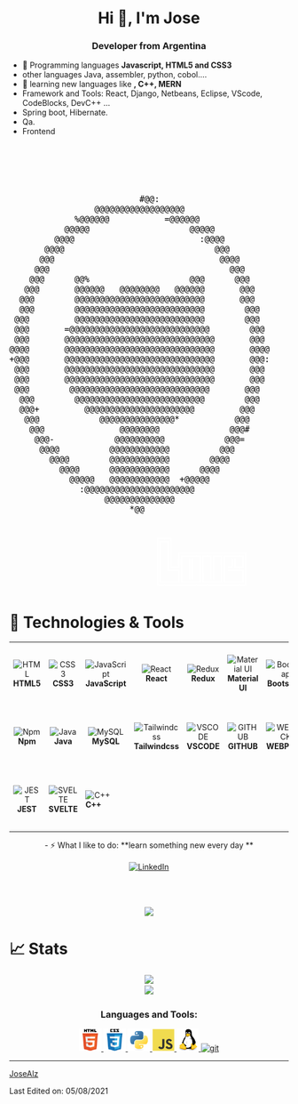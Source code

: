 <h1 align="center">Hi 👋, I'm Jose </h1>
<h3 align="center">Developer from Argentina</h3>



- 🌱 Programming languages **Javascript, HTML5 and CSS3**
- other languages Java, assembler, python, cobol....
- 👯  learning new languages ​​like **, C++, MERN**
- Framework and Tools: React, Django, Netbeans, Eclipse, VScode, CodeBlocks, DevC++ ...
- Spring boot, Hibernate.
- Qa.
- Frontend




<pre style='color:black;font-size:15px;line-height:18px;font-family:monospace;'>





                          #@@:                        
                 @@@@@@@@@@@@@@@@@@                 
             %@@@@@@           =@@@@@@              
           @@@@@                    @@@@@           
         @@@@                         :@@@@         
       @@@@                              @@@        
      @@@                                 @@@@      
     @@@                                    @@@     
    @@@      @@%                    @@@      @@@    
   @@@       @@@@@@   @@@@@@@@   @@@@@@       @@@   
  @@@        @@@@@@@@@@@@@@@@@@@@@@@@@@       @@@   
  @@@        @@@@@@@@@@@@@@@@@@@@@@@@@@        @@@  
 @@@         @@@@@@@@@@@@@@@@@@@@@@@@@@        @@@  
 @@@       =@@@@@@@@@@@@@@@@@@@@@@@@@@@@        @@@ 
 @@@       @@@@@@@@@@@@@@@@@@@@@@@@@@@@@@       @@@ 
@@@@       @@@@@@@@@@@@@@@@@@@@@@@@@@@@@@       @@@@
+@@@       @@@@@@@@@@@@@@@@@@@@@@@@@@@@@@       @@@:
 @@@       @@@@@@@@@@@@@@@@@@@@@@@@@@@@@@       @@@ 
 @@@       @@@@@@@@@@@@@@@@@@@@@@@@@@@@@@       @@@ 
 @@@        @@@@@@@@@@@@@@@@@@@@@@@@@@@@       @@@  
  @@@        @@@@@@@@@@@@@@@@@@@@@@@@@@        @@@  
  @@@+         @@@@@@@@@@@@@@@@@@@@@@         @@@   
   @@@            @@@@@@@@@@@@@@@*           @@@    
    @@@               @@@@@@@@              @@@#    
     @@@-            @@@@@@@@@@            @@@=     
      @@@@          @@@@@@@@@@@@          @@@       
        @@@@        @@@@@@@@@@@@        @@@@        
          @@@@      @@@@@@@@@@@@      @@@@          
            @@@@@   @@@@@@@@@@@@  +@@@@@            
              :@@@@@@@@@@@@@@@@@@@@@@               
                   @@@@@@@@@@@@@@                   
                        *@@                         

</pre>

<pre style="padding-left:260px;color:white;font-size:32px;line-height:26px;margin:6px 0 6px 0;">
&#9556;&#9559;
&#9553;&#9553;&#9556;&#9552;&#9574;&#9574;&#9574;&#9552;&#9559;
&#9553;&#9562;&#9571;&#9553;&#9553;&#9553;&#9553;&#9577;&#9571;
&#9562;&#9552;&#9577;&#9552;&#9577;&#9552;&#9577;&#9552;&#9565;
</pre>
                                 
# 🔧 Technologies & Tools

<table>
  <tr>
    <td align="center" height="108" width="108">
      <img
        src="https://cdn.jsdelivr.net/gh/devicons/devicon/icons/html5/html5-plain.svg"
        width="48"
        height="48"
        alt="HTML"
      />
      <br /><strong>HTML5</strong>
    </td>
    <td align="center" height="108" width="108">
      <img
        src="https://cdn.jsdelivr.net/gh/devicons/devicon/icons/css3/css3-plain.svg"
        width="48"
        height="48"
        alt="CSS3"
      />
      <br /><strong>CSS3</strong>
    </td>
    <td align="center" height="108" width="108">
      <img
        src="https://cdn.jsdelivr.net/gh/devicons/devicon/icons/javascript/javascript-plain.svg"
        width="48"
        height="48"
        alt="JavaScript"
      />
      <br /><strong>JavaScript</strong>
    </td>
    <td align="center" height="108" width="108">
      <img
        src="https://cdn.jsdelivr.net/gh/devicons/devicon/icons/react/react-original.svg"
        width="48"
        height="48"
        alt="React"
      />
      <br /><strong>React</strong>
    </td>
    <td align="center" height="108" width="108">
      <img
        src="https://cdn.jsdelivr.net/gh/devicons/devicon/icons/redux/redux-original.svg"
        width="48"
        height="48"
        alt="Redux"
      />
      <br /><strong>Redux</strong>
    </td>
    <td align="center" height="108" width="108">
      <img
        src="https://cdn.jsdelivr.net/gh/devicons/devicon/icons/materialui/materialui-original.svg"
        width="48"
        height="48"
        alt="Material UI"
      />
      <br /><strong>Material UI</strong>
    </td>
    <td align="center" height="108" width="108">
      <img
        src="https://cdn.jsdelivr.net/gh/devicons/devicon/icons/bootstrap/bootstrap-plain.svg"
        width="48"
        height="48"
        alt="Bootstrap"
      />
      <br /><strong>Bootstrap</strong>
    </td>
    <td align="center" height="108" width="108">
      <img
        src="https://cdn.jsdelivr.net/gh/devicons/devicon/icons/git/git-original.svg"
        width="48"
        height="48"
        alt="Git"
      />
      <br /><strong>Git</strong>
    </td>
  </tr>
  <tr>
    <td align="center" height="108" width="108">
      <img
        src="https://cdn.jsdelivr.net/gh/devicons/devicon/icons/npm/npm-original-wordmark.svg"
        width="48"
        height="48"
        alt="Npm"
      />
      <br /><strong>Npm</strong>
    </td>
    <td align="center" height="108" width="108">
      <img
        src="https://cdn.jsdelivr.net/gh/devicons/devicon/icons/java/java-original-wordmark.svg"
        width="48"
        height="48"
        alt="Java"
      />
      <br /><strong>Java</strong>
    </td>
    <td align="center" height="108" width="108">
      <img
        src="https://cdn.jsdelivr.net/gh/devicons/devicon/icons/mysql/mysql-original-wordmark.svg"
        width="48"
        height="48"
        alt="MySQL"
      />
      <br /><strong>MySQL</strong>
    </td>
    <td align="center" height="108" width="108">
      <img
        src="https://cdn.jsdelivr.net/gh/devicons/devicon/icons/tailwindcss/tailwindcss-plain.svg"
        width="48"
        height="48"
        alt="Tailwindcss"
      />
      <br /><strong>Tailwindcss</strong>
    </td>
    <td align="center" height="108" width="108">
      <img
        src="https://cdn.jsdelivr.net/gh/devicons/devicon/icons/vscode/vscode-original-wordmark.svg"
        width="48"
        height="48"
        alt="VSCODE"
      />
      <br /><strong>VSCODE</strong>
    </td>
    <td align="center" height="108" width="108">
      <img
        src="https://cdn.jsdelivr.net/gh/devicons/devicon/icons/github/github-original-wordmark.svg"
        width="48"
        height="48"
        alt="GITHUB"
      />
      <br /><strong>GITHUB</strong>
    </td>
    <td align="center" height="108" width="108">
      <img
        src="https://cdn.jsdelivr.net/gh/devicons/devicon/icons/webpack/webpack-plain.svg"
        width="48"
        height="48"
        alt="WEBPACK"
      />
      <br /><strong>WEBPACK</strong>
    </td>
    <td align="center" height="108" width="108">
      <img
        src="https://cdn.jsdelivr.net/gh/devicons/devicon/icons/nodejs/nodejs-original.svg"
        width="48"
        height="48"
        alt="NODEJS"
      />
      <strong>NODEJS</strong>
    </td>
  </tr>
  <tr>
    <td align="center" height="108" width="108">
      <img
        src="https://cdn.jsdelivr.net/gh/devicons/devicon/icons/jest/jest-plain.svg"
        width="48"
        height="48"
        alt="JEST"
      />
      <strong>JEST</strong>
    </td>
    <td align="center" height="108" width="108">
      <img
        src="https://cdn.jsdelivr.net/gh/devicons/devicon/icons/svelte/svelte-original.svg"
        width="48"
        height="48"
        alt="SVELTE"
      />
      <strong>SVELTE</strong>
    </td>
    <td>
	<img
	src="https://cdn.jsdelivr.net/gh/devicons/devicon/icons/cplusplus/cplusplus-original.svg"
	width="48"
        height="48"
        alt="C++"
      />
      <strong>C++</strong>
	</td>
    
  </tr>  
  
</table>






<div align="center">
- ⚡ What I like to do: **learn something new every day **

<a href="https://www.linkedin.com/in/jose-alzogaray-80b786128/" rel="nofollow"><img align="center" src="https://camo.githubusercontent.com/1598532a3542326fff0ea5e0481f39287c1a1a201b07b4fff95c5ecd6a30553e/68747470733a2f2f696d672e736869656c64732e696f2f62616467652f4c696e6b6564496e2d2532333030373742352e7376673f267374796c653d666c61742d737175617265266c6f676f3d6c696e6b6564696e266c6f676f436f6c6f723d7768697465" alt="LinkedIn" data-canonical-src="https://img.shields.io/badge/LinkedIn-%230077B5.svg?&amp;style=flat-square&amp;logo=linkedin&amp;logoColor=white" style="max-width: 100%;"></a>
</div>
<br/><br/>
<p align="center">   <img align="center" src="https://profile-counter.glitch.me/JoseAlz/count.svg" /></p>

# 📈 Stats
<div align="center">
<img
  src="https://github-readme-stats.vercel.app/api?username=JoseAlz&show_icons=true&theme=react&&hide_border=true"
/>
<br />
<img
  src="https://github-readme-streak-stats.herokuapp.com/?user=JoseAlz&&theme=react&&hide_border=true" />
</div>

<h3 align="center">Languages and Tools:</h3>

<p align="center"> 
  <a href="https://www.w3.org/html/" target="_blank"> 
    <img src="https://raw.githubusercontent.com/devicons/devicon/master/icons/html5/html5-original-wordmark.svg" alt="html5" width="40" height="40"/> 
  </a>
  <a href="https://www.w3schools.com/css/" target="_blank"> 
    <img src="https://raw.githubusercontent.com/devicons/devicon/master/icons/css3/css3-original-wordmark.svg" alt="css3" width="40" height="40"/> 
  </a> 
  <a href="https://www.python.org" target="_blank"> 
    <img src="https://raw.githubusercontent.com/devicons/devicon/master/icons/python/python-original.svg" alt="python" width="40" height="40"/> 
  </a>  
  <a href="https://developer.mozilla.org/en-US/docs/Web/JavaScript" target="_blank"> 
    <img src="https://raw.githubusercontent.com/devicons/devicon/master/icons/javascript/javascript-original.svg" alt="javascript" width="40" height="40"/> 
  </a> 
  <a href="https://www.linux.org/" target="_blank"> 
    <img src="https://raw.githubusercontent.com/devicons/devicon/master/icons/linux/linux-original.svg" alt="linux" width="40" height="40"/> 
  </a> 
  <a href="https://git-scm.com/" target="_blank"> 
    <img src="https://www.vectorlogo.zone/logos/git-scm/git-scm-icon.svg" alt="git" width="40" height="40"/> 
  </a>
</p>



------

[JoseAlz](https://github.com/JoseAlz)

Last Edited on: 05/08/2021
